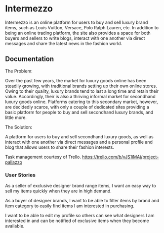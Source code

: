 # Intermezzo

Intermezzo is an online platform for users to buy and sell luxury brand items, such as Louis Vuitton, Versace, Polo Ralph Lauren, etc. In addition to being an online trading platform, the site also provides a space for both buyers and sellers to write blogs, interact with one another via direct messages and share the latest news in the fashion world.

## Documentation

The Problem:

Over the past few years, the market for luxury goods online has been steadily growing, with traditional brands setting up their own online stores. Owing to their quality, luxury brands tend to last a long time and retain their value. Accordingly, their is also a thriving informal market for secondhand luxury goods online. Platforms catering to this secondary market, however, are decidedly scarce, with only a couple of dedicated sites providing a basic platform for people to buy and sell secondhand luxury brands, and little more.

The Solution:

A platform for users to buy and sell secondhand luxury goods, as well as interact with one another via direct messages and a personal profile and blog that allows users to share their fashion interests.


Task management courtesy of Trello.
https://trello.com/b/vJS1iMAj/project-pallazzo

### User Stories

As a seller of exclusive designer brand range items, I want an easy way to sell my items quickly when they are in high demand.

As a buyer of designer brands, I want to be able to filter items by brand and item category to easily find items I am interested in purchasing.

I want to be able to edit my profile so others can see what designers I am interested in and can be notified of exclusive items when they become available.
